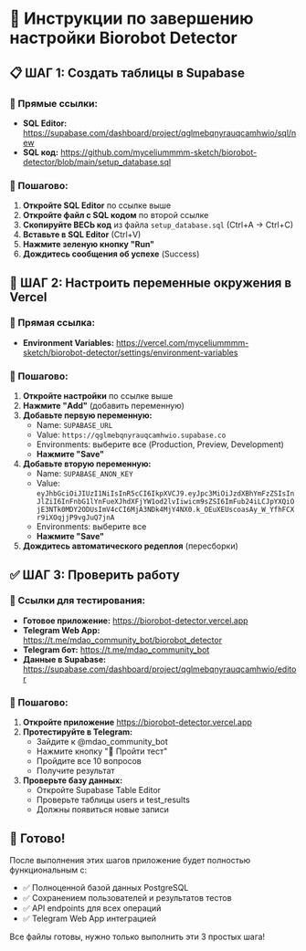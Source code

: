 # 🚀 Инструкции по завершению настройки Biorobot Detector

## 📋 ШАГ 1: Создать таблицы в Supabase

### 🔗 Прямые ссылки:
- **SQL Editor:** https://supabase.com/dashboard/project/qglmebqnyrauqcamhwio/sql/new
- **SQL код:** https://github.com/myceliummmm-sketch/biorobot-detector/blob/main/setup_database.sql

### 📝 Пошагово:
1. **Откройте SQL Editor** по ссылке выше
2. **Откройте файл с SQL кодом** по второй ссылке
3. **Скопируйте ВЕСЬ код** из файла `setup_database.sql` (Ctrl+A → Ctrl+C)
4. **Вставьте в SQL Editor** (Ctrl+V)
5. **Нажмите зеленую кнопку "Run"**
6. **Дождитесь сообщения об успехе** (Success)

## 🔧 ШАГ 2: Настроить переменные окружения в Vercel

### 🔗 Прямая ссылка:
- **Environment Variables:** https://vercel.com/myceliummmm-sketch/biorobot-detector/settings/environment-variables

### 📝 Пошагово:
1. **Откройте настройки** по ссылке выше
2. **Нажмите "Add"** (добавить переменную)
3. **Добавьте первую переменную:**
   - Name: `SUPABASE_URL`
   - Value: `https://qglmebqnyrauqcamhwio.supabase.co`
   - Environments: выберите все (Production, Preview, Development)
   - **Нажмите "Save"**
4. **Добавьте вторую переменную:**
   - Name: `SUPABASE_ANON_KEY`
   - Value: `eyJhbGciOiJIUzI1NiIsInR5cCI6IkpXVCJ9.eyJpc3MiOiJzdXBhYmFzZSIsInJlZiI6InFnbG1lYnFueXJhdXFjYW1od2lvIiwicm9sZSI6ImFub24iLCJpYXQiOjE3NTk0MDY2ODUsImV4cCI6MjA3NDk4MjY4NX0.k_OEuXEUscoasAy_W_YfhFCXr9iXOqjjP9vgJuQ7jnA`
   - Environments: выберите все
   - **Нажмите "Save"**
5. **Дождитесь автоматического редеплоя** (пересборки)

## ✅ ШАГ 3: Проверить работу

### 🔗 Ссылки для тестирования:
- **Готовое приложение:** https://biorobot-detector.vercel.app
- **Telegram Web App:** https://t.me/mdao_community_bot/biorobot_detector
- **Telegram бот:** https://t.me/mdao_community_bot
- **Данные в Supabase:** https://supabase.com/dashboard/project/qglmebqnyrauqcamhwio/editor

### 📝 Пошагово:
1. **Откройте приложение** https://biorobot-detector.vercel.app
2. **Протестируйте в Telegram:**
   - Зайдите к @mdao_community_bot
   - Нажмите кнопку "🤖 Пройти тест"
   - Пройдите все 10 вопросов
   - Получите результат
3. **Проверьте базу данных:**
   - Откройте Supabase Table Editor
   - Проверьте таблицы users и test_results
   - Должны появиться новые записи

## 🎯 Готово!

После выполнения этих шагов приложение будет полностью функциональным с:
- ✅ Полноценной базой данных PostgreSQL
- ✅ Сохранением пользователей и результатов тестов
- ✅ API endpoints для всех операций
- ✅ Telegram Web App интеграцией

Все файлы готовы, нужно только выполнить эти 3 простых шага!